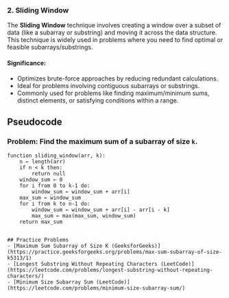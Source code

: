 
### **2. Sliding Window**
The **Sliding Window** technique involves creating a window over a subset of data (like a subarray or substring) and moving it across the data structure. This technique is widely used in problems where you need to find optimal or feasible subarrays/substrings.

#### **Significance**:
- Optimizes brute-force approaches by reducing redundant calculations.
- Ideal for problems involving contiguous subarrays or substrings.
- Commonly used for problems like finding maximum/minimum sums, distinct elements, or satisfying conditions within a range.

## Pseudocode  
### Problem: Find the maximum sum of a subarray of size `k`.  
```text
function sliding_window(arr, k):
    n ← length(arr)
    if n < k then:
        return null
    window_sum ← 0
    for i from 0 to k-1 do:
        window_sum ← window_sum + arr[i]
    max_sum ← window_sum
    for i from k to n-1 do:
        window_sum ← window_sum + arr[i] - arr[i - k]
        max_sum ← max(max_sum, window_sum)
    return max_sum


## Practice Problems
- [Maximum Sum Subarray of Size K (GeeksforGeeks)](https://practice.geeksforgeeks.org/problems/max-sum-subarray-of-size-k5313/1)  
- [Longest Substring Without Repeating Characters (LeetCode)](https://leetcode.com/problems/longest-substring-without-repeating-characters/)  
- [Minimum Size Subarray Sum (LeetCode)](https://leetcode.com/problems/minimum-size-subarray-sum/)

